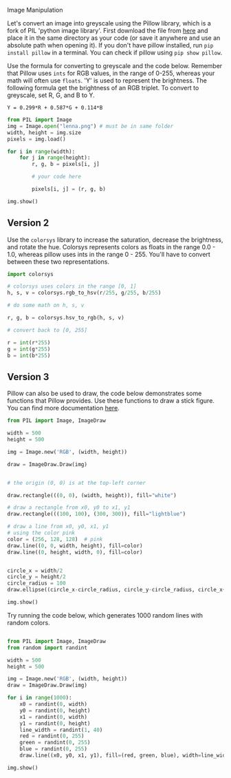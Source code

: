 Image Manipulation

Let's convert an image into greyscale using the Pillow library, which is a fork of PIL 'python image library'. First download the file from [here](https://upload.wikimedia.org/wikipedia/en/7/7d/Lenna_%28test_image%29.png) and place it in the same directory as your code (or save it anywhere and use an absolute path when opening it). If you don't have pillow installed, run `pip install pillow` in a terminal. You can check if pillow using `pip show pillow`.

Use the formula for converting to greyscale and the code below. Remember that Pillow uses `ints` for RGB values, in the range of 0-255, whereas your math will often use `floats`. 'Y' is used to represent the brightness. The following formula get the brightness of an RGB triplet. To convert to greyscale, set R, G, and B to Y.

`Y = 0.299*R + 0.587*G + 0.114*B`

```python
from PIL import Image
img = Image.open("lenna.png") # must be in same folder
width, height = img.size
pixels = img.load()

for i in range(width):
    for j in range(height):
        r, g, b = pixels[i, j]

        # your code here

        pixels[i, j] = (r, g, b)

img.show()

```



## Version 2

Use the `colorsys` library to increase the saturation, decrease the brightness, and rotate the hue. Colorsys represents colors as floats in the range 0.0 - 1.0, whereas pillow uses ints in the range 0 - 255. You'll have to convert between these two representations.

```python
import colorsys

# colorsys uses colors in the range [0, 1]
h, s, v = colorsys.rgb_to_hsv(r/255, g/255, b/255)

# do some math on h, s, v

r, g, b = colorsys.hsv_to_rgb(h, s, v)

# convert back to [0, 255]

r = int(r*255)
g = int(g*255)
b = int(b*255)
```

## Version 3

Pillow can also be used to draw, the code below demonstrates some functions that Pillow provides. Use these functions to draw a stick figure. You can find more documentation [here](http://pillow.readthedocs.io/en/4.2.x/reference/ImageDraw.html).

```python
from PIL import Image, ImageDraw

width = 500
height = 500

img = Image.new('RGB', (width, height))

draw = ImageDraw.Draw(img)


# the origin (0, 0) is at the top-left corner

draw.rectangle(((0, 0), (width, height)), fill="white")

# draw a rectangle from x0, y0 to x1, y1
draw.rectangle(((100, 100), (300, 300)), fill="lightblue")

# draw a line from x0, y0, x1, y1
# using the color pink
color = (256, 128, 128)  # pink
draw.line((0, 0, width, height), fill=color)
draw.line((0, height, width, 0), fill=color)


circle_x = width/2
circle_y = height/2
circle_radius = 100
draw.ellipse((circle_x-circle_radius, circle_y-circle_radius, circle_x+circle_radius, circle_y+circle_radius), fill='lightgreen')

img.show()
```

Try running the code below, which generates 1000 random lines with random colors.

```python

from PIL import Image, ImageDraw
from random import randint

width = 500
height = 500

img = Image.new('RGB', (width, height))
draw = ImageDraw.Draw(img)

for i in range(1000):
    x0 = randint(0, width)
    y0 = randint(0, height)
    x1 = randint(0, width)
    y1 = randint(0, height)
    line_width = randint(1, 40)
    red = randint(0, 255)
    green = randint(0, 255)
    blue = randint(0, 255)
    draw.line((x0, y0, x1, y1), fill=(red, green, blue), width=line_width)

img.show()
```
